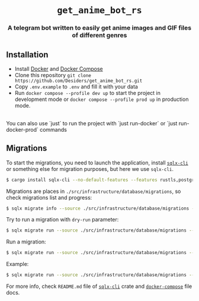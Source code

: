 <div align="center">

<h1><code>get_anime_bot_rs</code></h1>

<h3>
A telegram bot written to easily get anime images and GIF files of different genres
</h3>

</div>

## Installation

- Install [Docker](https://docs.docker.com/get-docker/) and [Docker Compose](https://docs.docker.com/compose/install/)
- Clone this repository `git clone https://github.com/Desiders/get_anime_bot_rs.git`
- Copy `.env.example` to `.env` and fill it with your data
- Run `docker compose --profile dev up` to start the project in development mode or `docker compose --profile prod up` in production mode.
<br>
You can also use `just` to run the project with `just run-docker` or `just run-docker-prod` commands


## Migrations

To start the migrations, you need to launch the application, install [`sqlx-cli`](https://crates.io/crates/sqlx-cli) or something else for migration purposes, but here we use `sqlx-cli`.
```bash
$ cargo install sqlx-cli --no-default-features --features rustls,postgres
```
Migrations are places in `./src/infrastructure/database/migrations`, so check migrations list and progress:
```bash
$ sqlx migrate info --source ./src/infrastructure/database/migrations --database-url postgres://{user}:{password}@{host}:{port}/{db}
```
Try to run a migration with `dry-run` parameter:
```bash
$ sqlx migrate run --source ./src/infrastructure/database/migrations --database-url postgres://{user}:{password}@{host}:{port}/{db} --dry-run
```
Run a migration:
```bash
$ sqlx migrate run --source ./src/infrastructure/database/migrations --database-url postgres://{user}:{password}@{host}:{port}/{db}
```
Example:
```bash
$ sqlx migrate run --source ./src/infrastructure/database/migrations --database-url postgres://admin:secretpass@127.0.0.1:5432/get_anime_bot
```

For more info, check `README.md` file of [`sqlx-cli`](https://crates.io/crates/sqlx-cli) crate and [`docker-compose`](https://docs.docker.com/compose/compose-file/compose-file-v3/) file docs.

